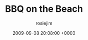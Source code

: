 ---
blog: travel
date: 2009-09-08 20:08:00 +0000
title: "BBQ on the Beach"
author: rosiejim
permalink: /china-2009/hong-kong/bbq-on-the-beach.markd/
---
